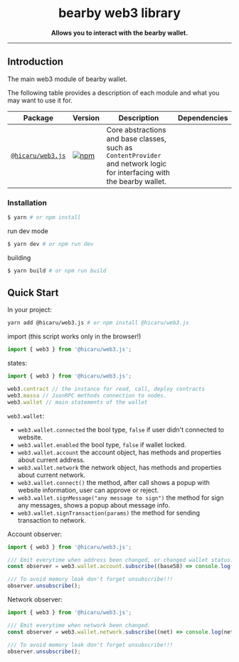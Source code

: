 <div align="center">
  <h1>
  bearby web3 library
  </h1>
  <strong>
    Allows you to interact with the bearby wallet.
  </strong>
</div>
<hr/>

## Introduction

The main web3 module of bearby wallet.

The following table provides a description of each module and what you may
want to use it for.

| Package                                                                         | Version                                                                                                                               | Description                                                                                                                                                               | Dependencies                                                  |
| ------------------------------------------------------------------------------- | ------------------------------------------------------------------------------------------------------------------------------------- | ------------------------------------------------------------------------------------------------------------------------------------------------------------------------- | ------------------------------------------------------------- |
| [`@hicaru/web3.js`](./packages/web3)                                | [![npm](https://img.shields.io/npm/v/@hicaru/web3.js.svg)](https://img.shields.io/npm/v/@hicaru/web3.js)                           | Core abstractions and base classes, such as `ContentProvider` and network logic for interfacing with the bearby wallet.                                                   |                                                               |


### Installation

```bash
$ yarn # or npm install
```

run dev mode

```bash
$ yarn dev # or npm run dev
```

building

```bash
$ yarn build # or npm run build
```

## Quick Start

In your project:
```bash
yarn add @hicaru/web3.js # or npm install @hicaru/web3.js
```

import (this script works only in the browser!)
```javascript
import { web3 } from '@hicaru/web3.js';
```

states:

```javascript
import { web3 } from '@hicaru/web3.js';

web3.contract // the instance for read, call, deploy contracts
web3.massa // JsonRPC methods connection to nodes.
web3.wallet // main statements of the wallet
```

`web3.wallet`:
 * `web3.wallet.connected` the bool type, `false` if user didn't connected to website.
 * `web3.wallet.enabled` the bool type, `false` if wallet locked.
 * `web3.wallet.account` the account object, has methods and properties about current address.
 * `web3.wallet.network` the network object, has methods and properties about current network.
 * `web3.wallet.connect()` the method, after call shows a popup with website information, user can approve or reject.
 * `web3.wallet.signMessage("any message to sign")` the method for sign any messages, shows a popup about message info.
 * `web3.wallet.signTransaction(params)` the method for sending transaction to network.


Account observer:
```javascript
import { web3 } from '@hicaru/web3.js';

/// Emit everytime when address been changed, or changed wallet status.
const observer = web3.wallet.account.subscribe((base58) => console.log(base58));

/// To avoid memory leak don't forget unsubscribe!!!
observer.unsubscribe();
```

Network observer:
```javascript
import { web3 } from '@hicaru/web3.js';

/// Emit everytime when network been changed.
const observer = web3.wallet.network.subscribe((net) => console.log(net))

/// To avoid memory leak don't forget unsubscribe!!!
observer.unsubscribe();
```
